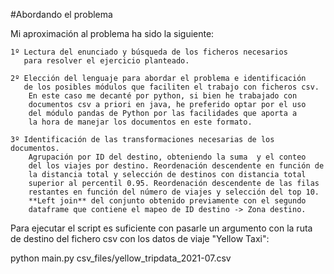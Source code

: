 #Abordando el problema

Mi aproximación al problema ha sido la siguiente:

    1º Lectura del enunciado y búsqueda de los ficheros necesarios
       para resolver el ejercicio planteado.
    
    2º Elección del lenguaje para abordar el problema e identificación
       de los posibles módulos que faciliten el trabajo con ficheros csv.
        En este caso me decanté por python, si bien he trabajado con 
        documentos csv a priori en java, he preferido optar por el uso 
        del módulo pandas de Python por las facilidades que aporta a 
        la hora de manejar los documentos en este formato.
    
    3º Identificación de las transformaciones necesarias de los documentos.
        Agrupación por ID del destino, obteniendo la suma  y el conteo
        del los viajes por destino. Reordenación descendente en función de
        la distancia total y selección de destinos con distancia total 
        superior al percentil 0.95. Reordenación descendente de las filas 
        restantes en función del número de viajes y selección del top 10.
        **Left join** del conjunto obtenido previamente con el segundo 
        dataframe que contiene el mapeo de ID destino -> Zona destino.
    
Para ejecutar el script es suficiente con pasarle un argumento con la ruta
de destino del fichero csv con los datos de viaje "Yellow Taxi":

python main.py csv_files/yellow_tripdata_2021-07.csv
